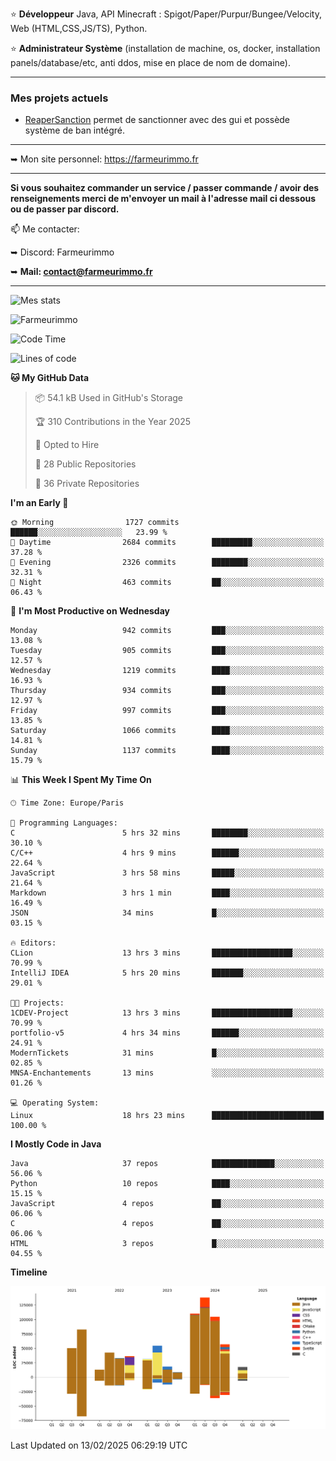 ⭐ **Développeur** Java, API Minecraft : Spigot/Paper/Purpur/Bungee/Velocity, Web (HTML,CSS,JS/TS), Python.

⭐ **Administrateur Système** (installation de machine, os, docker, installation panels/database/etc, anti ddos, mise en place de nom de domaine).

---

### Mes projets actuels
- [ReaperSanction](https://www.spigotmc.org/resources/reapersanction.89580/) permet de sanctionner avec des gui et possède système de ban intégré.

---

➥ Mon site personnel: https://farmeurimmo.fr

---

**Si vous souhaitez commander un service / passer commande / avoir des renseignements merci de m'envoyer un mail à l'adresse mail ci dessous ou de passer par discord.**

📫 Me contacter:
 
   ➥ Discord: Farmeurimmo
   
   ➥ **Mail: contact@farmeurimmo.fr**

---

![Mes stats](https://github-readme-stats.farmeurimmo.fr/api?username=Farmeurimmo&count_private=true&show_icons=true&theme=radical)

<img src="https://komarev.com/ghpvc/?username=Farmeurimmo" alt="Farmeurimmo" />

<!--START_SECTION:waka-->
![Code Time](http://img.shields.io/badge/Code%20Time-1%2C850%20hrs%2036%20mins-blue)

![Lines of code](https://img.shields.io/badge/From%20Hello%20World%20I%27ve%20Written-798.2%20thousand%20lines%20of%20code-blue)

**🐱 My GitHub Data** 

> 📦 54.1 kB Used in GitHub's Storage 
 > 
> 🏆 310 Contributions in the Year 2025
 > 
> 💼 Opted to Hire
 > 
> 📜 28 Public Repositories 
 > 
> 🔑 36 Private Repositories 
 > 
**I'm an Early 🐤** 

```text
🌞 Morning                1727 commits        ██████░░░░░░░░░░░░░░░░░░░   23.99 % 
🌆 Daytime                2684 commits        █████████░░░░░░░░░░░░░░░░   37.28 % 
🌃 Evening                2326 commits        ████████░░░░░░░░░░░░░░░░░   32.31 % 
🌙 Night                  463 commits         ██░░░░░░░░░░░░░░░░░░░░░░░   06.43 % 
```
📅 **I'm Most Productive on Wednesday** 

```text
Monday                   942 commits         ███░░░░░░░░░░░░░░░░░░░░░░   13.08 % 
Tuesday                  905 commits         ███░░░░░░░░░░░░░░░░░░░░░░   12.57 % 
Wednesday                1219 commits        ████░░░░░░░░░░░░░░░░░░░░░   16.93 % 
Thursday                 934 commits         ███░░░░░░░░░░░░░░░░░░░░░░   12.97 % 
Friday                   997 commits         ███░░░░░░░░░░░░░░░░░░░░░░   13.85 % 
Saturday                 1066 commits        ████░░░░░░░░░░░░░░░░░░░░░   14.81 % 
Sunday                   1137 commits        ████░░░░░░░░░░░░░░░░░░░░░   15.79 % 
```


📊 **This Week I Spent My Time On** 

```text
🕑︎ Time Zone: Europe/Paris

💬 Programming Languages: 
C                        5 hrs 32 mins       ████████░░░░░░░░░░░░░░░░░   30.10 % 
C/C++                    4 hrs 9 mins        ██████░░░░░░░░░░░░░░░░░░░   22.64 % 
JavaScript               3 hrs 58 mins       █████░░░░░░░░░░░░░░░░░░░░   21.64 % 
Markdown                 3 hrs 1 min         ████░░░░░░░░░░░░░░░░░░░░░   16.49 % 
JSON                     34 mins             █░░░░░░░░░░░░░░░░░░░░░░░░   03.15 % 

🔥 Editors: 
CLion                    13 hrs 3 mins       ██████████████████░░░░░░░   70.99 % 
IntelliJ IDEA            5 hrs 20 mins       ███████░░░░░░░░░░░░░░░░░░   29.01 % 

🐱‍💻 Projects: 
1CDEV-Project            13 hrs 3 mins       ██████████████████░░░░░░░   70.99 % 
portfolio-v5             4 hrs 34 mins       ██████░░░░░░░░░░░░░░░░░░░   24.91 % 
ModernTickets            31 mins             █░░░░░░░░░░░░░░░░░░░░░░░░   02.85 % 
MNSA-Enchantements       13 mins             ░░░░░░░░░░░░░░░░░░░░░░░░░   01.26 % 

💻 Operating System: 
Linux                    18 hrs 23 mins      █████████████████████████   100.00 % 
```

**I Mostly Code in Java** 

```text
Java                     37 repos            ██████████████░░░░░░░░░░░   56.06 % 
Python                   10 repos            ████░░░░░░░░░░░░░░░░░░░░░   15.15 % 
JavaScript               4 repos             ██░░░░░░░░░░░░░░░░░░░░░░░   06.06 % 
C                        4 repos             ██░░░░░░░░░░░░░░░░░░░░░░░   06.06 % 
HTML                     3 repos             █░░░░░░░░░░░░░░░░░░░░░░░░   04.55 % 
```



**Timeline**

![Lines of Code chart](https://raw.githubusercontent.com/Farmeurimmo/Farmeurimmo/main/assets/bar_graph.png)


 Last Updated on 13/02/2025 06:29:19 UTC
<!--END_SECTION:waka-->
